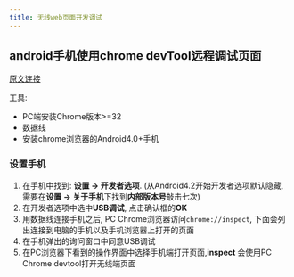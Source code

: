 ```yaml
---
title: 无线web页面开发调试
---
```



## android手机使用chrome devTool远程调试页面

[原文连接][1]

工具:

- PC端安装Chrome版本>=32
- 数据线
- 安装chrome浏览器的Android4.0+手机


### 设置手机

1. 在手机中找到: **设置 -> 开发者选项**. (从Android4.2开始开发者选项默认隐藏, 需要在**设置 -> 关于手机**下找到**内部版本号**敲击七次)
2. 在开发者选项中选中**USB调试**, 点击确认框的**OK**
3. 用数据线连接手机之后, PC Chrome浏览器访问`chrome://inspect`, 下面会列出连接到电脑的手机以及手机浏览器上打开的页面
4. 在手机弹出的询问窗口中同意USB调试
5. 在PC浏览器下看到的操作界面中选择手机端打开页面,**inspect** 会使用PC Chrome devtool打开无线端页面



[1]: https://developers.google.com/web/tools/chrome-devtools/debug/remote-debugging/remote-debugging
